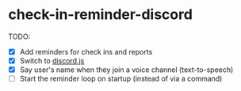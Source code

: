 # check-in-reminder-discord

TODO:

- [x] Add reminders for check ins and reports
- [x] Switch to [discord.js](https://discord.js.org)
- [x] Say user's name when they join a voice channel (text-to-speech)
- [ ] Start the reminder loop on startup (instead of via a command)
